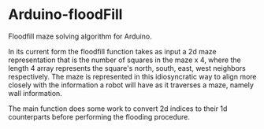 # Arduino-floodFill

Floodfill maze solving algorithm for Arduino. 

In its current form the floodfill function takes as input a 2d maze representation that is the number of squares in the maze x 4, where the length 4 array represents the square's north, south, east, west neighbors respectively. The maze is represented in this idiosyncratic way to align more closely with the information a robot will have as it traverses a maze, namely wall information. 

The main function does some work to convert 2d indices to their 1d counterparts before performing the flooding procedure. 
